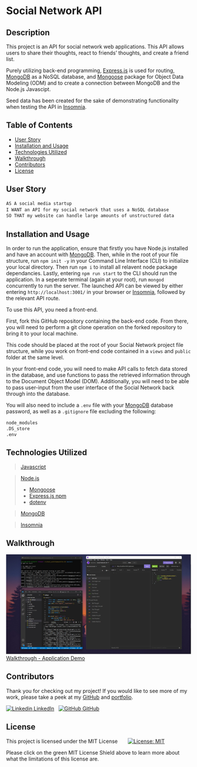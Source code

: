 
# Social Network API

## Description

This project is an API for social network web applications. This API allows users to share their thoughts, react to friends’ thoughts, and create a friend list.

Purely utilizing back-end programming, [Express.js](https://www.npmjs.com/package/express) is used for routing, [MongoDB](https://www.npmjs.com/package/mongodb) as a NoSQL database, and [Mongoose](https://www.npmjs.com/package/mongoose) package for Object Data Modeling (ODM) and to create a connection between MongoDB and the Node.js Javascipt.

Seed data has been created for the sake of demonstrating functionality when testing the API in [Insomnia](https://insomnia.rest/products/insomnia).


## Table of Contents

- [User Story](#user-story)
- [Installation and Usage](#installation-and-usage)
- [Technologies Utilized](#technologies-utilized)
- [Walkthrough](#walkthrough)
- [Contributors](#contributors)
- [License](#license)


## User Story

```md
AS A social media startup
I WANT an API for my social network that uses a NoSQL database
SO THAT my website can handle large amounts of unstructured data
```


## Installation and Usage

In order to run the application, ensure that firstly you have Node.js installed and have an account with [MongoDB](https://www.npmjs.com/package/mongodb). Then, while in the root of your file structure, run `npm init -y` in your Command Line Interface (CLI) to initialize your local directory. Then run `npm i` to install all relavent node package dependancies. Lastly, entering `npm run start` to the CLI should run the application. In a seperate terminal (again at your root), run `mongod` concurrently to run the server. The launched API can be viewed by either entering `http://localhost:3001/` in your browser or [Insomnia](https://insomnia.rest/products/insomnia), followed by the relevant API route.

To use this API, you need a front-end.    

First, fork this GitHub repository containing the back-end code. From there, you will need to perform a git clone operation on the forked repository to bring it to your local machine.   

This code should be placed at the root of your Social Network project file structure, while you work on front-end code contained in a `views` and `public` folder at the same level.    

In your front-end code, you will need to make API calls to fetch data stored in the database, and use functions to pass the retrieved information through to the Document Object Model (DOM). Additionally, you will need to be able to pass user-input from the user interface of the Social Network back through into the database.    

You will also need to include a `.env` file with your [MongoDB](https://www.npmjs.com/package/mongodb) database password, as well as a `.gitignore` file excluding the following:
```
node_modules
.DS_store
.env
```   


## Technologies Utilized

> [Javascript](https://www.javascript.com/)

> [Node.js](https://nodejs.org/en/)
> - [Mongoose](https://www.npmjs.com/package/mongoose)
> - [Express.js npm](https://expressjs.com/)
> - [dotenv](https://www.npmjs.com/package/dotenv)

> [MongoDB](https://www.npmjs.com/package/mongodb)

> [Insomnia](https://insomnia.rest/products/insomnia)


## Walkthrough

[![walkthrough-demo](utils/img/18thumbnail.jpg)]({https://drive.google.com/file/d/1R956JZx-0g-qMl-b1AwuEzexuCGdvN-k/view} "Walkthrough - Application Demo")
[Walkthrough - Application Demo](https://drive.google.com/file/d/1R956JZx-0g-qMl-b1AwuEzexuCGdvN-k/view)

## Contributors

Thank you for checking out my project! If you would like to see more of my work, please take a peek at my [GitHub](https://github.com/anitachengalva/) and [portfolio](http://anitachengalva.github.io/portfolio).

[![Linkedin](https://i.stack.imgur.com/gVE0j.png) LinkedIn](https://www.linkedin.com/anitachengalva)
&nbsp;
[![GitHub](https://i.stack.imgur.com/tskMh.png) GitHub](https://github.com/anitachengalva)


## License

This project is licensed under the MIT License &nbsp; &nbsp; &nbsp; [![License: MIT](https://img.shields.io/badge/License-MIT-green.svg)](https://choosealicense.com/licenses/mit/)

Please click on the green MIT License Shield above to learn more about what the limitations of this license are.